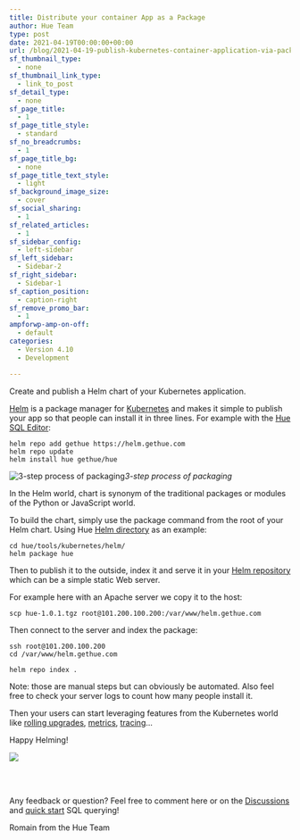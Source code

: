 ```yaml
---
title: Distribute your container App as a Package
author: Hue Team
type: post
date: 2021-04-19T00:00:00+00:00
url: /blog/2021-04-19-publish-kubernetes-container-application-via-package-with-helm/
sf_thumbnail_type:
  - none
sf_thumbnail_link_type:
  - link_to_post
sf_detail_type:
  - none
sf_page_title:
  - 1
sf_page_title_style:
  - standard
sf_no_breadcrumbs:
  - 1
sf_page_title_bg:
  - none
sf_page_title_text_style:
  - light
sf_background_image_size:
  - cover
sf_social_sharing:
  - 1
sf_related_articles:
  - 1
sf_sidebar_config:
  - left-sidebar
sf_left_sidebar:
  - Sidebar-2
sf_right_sidebar:
  - Sidebar-1
sf_caption_position:
  - caption-right
sf_remove_promo_bar:
  - 1
ampforwp-amp-on-off:
  - default
categories:
  - Version 4.10
  - Development

---
```


Create and publish a Helm chart of your Kubernetes application.

[Helm](https://helm.sh/) is a package manager for [Kubernetes](https://kubernetes.io/) and makes it simple to publish your app so that people can install it in three lines. For example with the [Hue SQL Editor](http://gethue.com/):

    helm repo add gethue https://helm.gethue.com
    helm repo update
    helm install hue gethue/hue

![3-step process of packaging](https://cdn-images-1.medium.com/max/2000/1*I2e20tzUP292Kid7g5aI7g.png)*3-step process of packaging*

In the Helm world, chart is synonym of the traditional packages or modules of the Python or JavaScript world.

To build the chart, simply use the package command from the root of your Helm chart. Using Hue [Helm directory](https://github.com/cloudera/hue/tree/master/tools/kubernetes/helm) as an example:

    cd hue/tools/kubernetes/helm/
    helm package hue

Then to publish it to the outside, index it and serve it in your [Helm repository](https://helm.sh/docs/topics/chart_repository/) which can be a simple static Web server.

For example here with an Apache server we copy it to the host:

    scp hue-1.0.1.tgz root@101.200.100.200:/var/www/helm.gethue.com

Then connect to the server and index the package:

    ssh root@101.200.100.200
    cd /var/www/helm.gethue.com

    helm repo index .

Note: those are manual steps but can obviously be automated. Also feel free to check your server logs to count how many people install it.

Then your users can start leveraging features from the Kubernetes world like [rolling upgrades](/blog/2021-03-06-web-api-service-upgrade-no-downtime-kubernetes-rollout/), [metrics](/hue-active-users-metric-improvements/), [tracing](/introducing-request-tracing-with-opentracing-and-jaeger-in-kubernetes/)...

Happy Helming!

![](https://cdn-images-1.medium.com/max/2302/1*zaO_Ww2MP8EPNj9_YO8pgQ.png)

</br>
</br>

Any feedback or question? Feel free to comment here or on the <a href="https://github.com/cloudera/hue/discussions">Discussions</a> and <a href="https://docs.gethue.com/quickstart/">quick start</a> SQL querying!

Romain from the Hue Team
